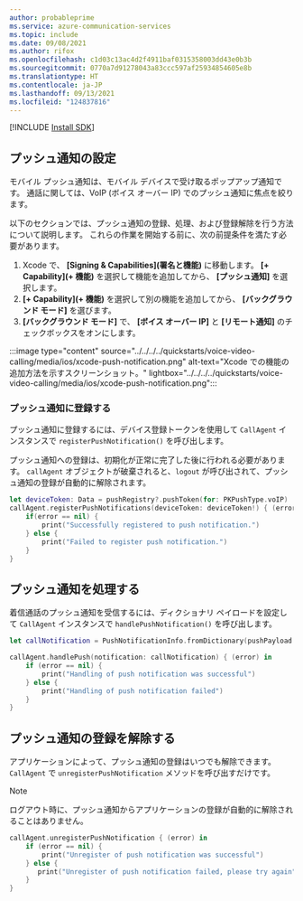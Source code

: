 ```yaml
---
author: probableprime
ms.service: azure-communication-services
ms.topic: include
ms.date: 09/08/2021
ms.author: rifox
ms.openlocfilehash: c1d03c13ac4d2f4911baf0315358003dd43e0b3b
ms.sourcegitcommit: 0770a7d91278043a83ccc597af25934854605e8b
ms.translationtype: HT
ms.contentlocale: ja-JP
ms.lasthandoff: 09/13/2021
ms.locfileid: "124837816"
---
```

[!INCLUDE [Install SDK](../install-sdk/install-sdk-ios.md)]

## <a name="set-up-push-notifications"></a>プッシュ通知の設定

モバイル プッシュ通知は、モバイル デバイスで受け取るポップアップ通知です。 通話に関しては、VoIP (ボイス オーバー IP) でのプッシュ通知に焦点を絞ります。 

以下のセクションでは、プッシュ通知の登録、処理、および登録解除を行う方法について説明します。 これらの作業を開始する前に、次の前提条件を満たす必要があります。

1. Xcode で、 **[Signing & Capabilities]\(署名と機能\)** に移動します。 **[+ Capability]\(+ 機能\)** を選択して機能を追加してから、 **[プッシュ通知]** を選択します。
2. **[+ Capability]\(+ 機能\)** を選択して別の機能を追加してから、 **[バックグラウンド モード]** を選びます。
3. **[バックグラウンド モード]** で、 **[ボイス オーバー IP]** と **[リモート通知]** のチェックボックスをオンにします。

:::image type="content" source="../../../../quickstarts/voice-video-calling/media/ios/xcode-push-notification.png" alt-text="Xcode での機能の追加方法を示すスクリーンショット。" lightbox="../../../../quickstarts/voice-video-calling/media/ios/xcode-push-notification.png":::

### <a name="register-for-push-notifications"></a>プッシュ通知に登録する

プッシュ通知に登録するには、デバイス登録トークンを使用して `CallAgent` インスタンスで `registerPushNotification()` を呼び出します。

プッシュ通知への登録は、初期化が正常に完了した後に行われる必要があります。 `callAgent` オブジェクトが破棄されると、`logout` が呼び出されて、プッシュ通知の登録が自動的に解除されます。

```swift
let deviceToken: Data = pushRegistry?.pushToken(for: PKPushType.voIP)
callAgent.registerPushNotifications(deviceToken: deviceToken!) { (error) in
    if(error == nil) {
        print("Successfully registered to push notification.")
    } else {
        print("Failed to register push notification.")
    }
}
```

## <a name="handle-push-notifications"></a>プッシュ通知を処理する
着信通話のプッシュ通知を受信するには、ディクショナリ ペイロードを設定して `CallAgent` インスタンスで `handlePushNotification()` を呼び出します。

```swift
let callNotification = PushNotificationInfo.fromDictionary(pushPayload.dictionaryPayload)

callAgent.handlePush(notification: callNotification) { (error) in
    if (error == nil) {
        print("Handling of push notification was successful")
    } else {
        print("Handling of push notification failed")
    }
}
```
## <a name="unregister-push-notifications"></a>プッシュ通知の登録を解除する

アプリケーションによって、プッシュ通知の登録はいつでも解除できます。 `CallAgent` で `unregisterPushNotification` メソッドを呼び出すだけです。

> [!NOTE]
> ログアウト時に、プッシュ通知からアプリケーションの登録が自動的に解除されることはありません。

```swift
callAgent.unregisterPushNotification { (error) in
    if (error == nil) {
        print("Unregister of push notification was successful")
    } else {
       print("Unregister of push notification failed, please try again")
    }
}
```